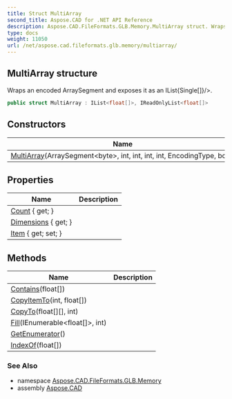 ```yaml
---
title: Struct MultiArray
second_title: Aspose.CAD for .NET API Reference
description: Aspose.CAD.FileFormats.GLB.Memory.MultiArray struct. Wraps an encoded ArraySegment and exposes it as an IListSingle/
type: docs
weight: 11050
url: /net/aspose.cad.fileformats.glb.memory/multiarray/
---
```

## MultiArray structure

Wraps an encoded ArraySegment and exposes it as an IList{Single[]}/&gt;.

```csharp
public struct MultiArray : IList<float[]>, IReadOnlyList<float[]>
```

## Constructors

| Name | Description |
| --- | --- |
| [MultiArray](multiarray/)(ArraySegment&lt;byte&gt;, int, int, int, int, EncodingType, bool) |  |

## Properties

| Name | Description |
| --- | --- |
| [Count](../../aspose.cad.fileformats.glb.memory/multiarray/count/) { get; } |  |
| [Dimensions](../../aspose.cad.fileformats.glb.memory/multiarray/dimensions/) { get; } |  |
| [Item](../../aspose.cad.fileformats.glb.memory/multiarray/item/) { get; set; } |  |

## Methods

| Name | Description |
| --- | --- |
| [Contains](../../aspose.cad.fileformats.glb.memory/multiarray/contains/)(float[]) |  |
| [CopyItemTo](../../aspose.cad.fileformats.glb.memory/multiarray/copyitemto/)(int, float[]) |  |
| [CopyTo](../../aspose.cad.fileformats.glb.memory/multiarray/copyto/)(float[][], int) |  |
| [Fill](../../aspose.cad.fileformats.glb.memory/multiarray/fill/)(IEnumerable&lt;float[]&gt;, int) |  |
| [GetEnumerator](../../aspose.cad.fileformats.glb.memory/multiarray/getenumerator/)() |  |
| [IndexOf](../../aspose.cad.fileformats.glb.memory/multiarray/indexof/)(float[]) |  |

### See Also

* namespace [Aspose.CAD.FileFormats.GLB.Memory](../../aspose.cad.fileformats.glb.memory/)
* assembly [Aspose.CAD](../../)


